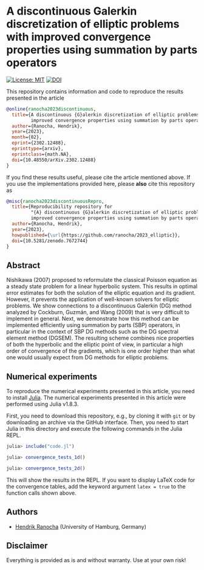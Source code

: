 # A discontinuous Galerkin discretization of elliptic problems with improved convergence properties using summation by parts operators

[![License: MIT](https://img.shields.io/badge/License-MIT-success.svg)](https://opensource.org/licenses/MIT)
[![DOI](https://zenodo.org/badge/DOI/10.5281/zenodo.7672744.svg)](https://doi.org/10.5281/zenodo.7672744)

This repository contains information and code to reproduce the results presented in the
article
```bibtex
@online{ranocha2023discontinuous,
  title={A discontinuous {G}alerkin discretization of elliptic problems with
         improved convergence properties using summation by parts operators},
  author={Ranocha, Hendrik},
  year={2023},
  month={02},
  eprint={2302.12488},
  eprinttype={arxiv},
  eprintclass={math.NA},
  doi={10.48550/arXiv.2302.12488}
}
```

If you find these results useful, please cite the article mentioned above. If you
use the implementations provided here, please **also** cite this repository as
```bibtex
@misc{ranocha2023discontinuousRepro,
  title={Reproducibility repository for
         "{A} discontinuous {G}alerkin discretization of elliptic problems with
         improved convergence properties using summation by parts operators"},
  author={Ranocha, Hendrik},
  year={2023},
  howpublished={\url{https://github.com/ranocha/2023_elliptic}},
  doi={10.5281/zenodo.7672744}
}
```

## Abstract

Nishikawa (2007) proposed to reformulate the classical Poisson equation as a
steady state problem for a linear hyperbolic system. This results in optimal
error estimates for both the solution of the elliptic equation and its gradient.
However, it prevents the application of well-known solvers for elliptic
problems. We show connections to a discontinuous Galerkin (DG) method analyzed
by Cockburn, Guzmán, and Wang (2009) that is very difficult to implement in
general. Next, we demonstrate how this method can be implemented efficiently
using summation by parts (SBP) operators, in particular in the context of
SBP DG methods such as the DG spectral element method (DGSEM). The resulting scheme
combines nice properties of both the hyperbolic and the elliptic point of view,
in particular a high order of convergence of the gradients, which is one order
higher than what one would usually expect from DG methods for elliptic problems.


## Numerical experiments

To reproduce the numerical experiments presented in this article, you need
to install [Julia](https://julialang.org/). The numerical experiments presented
in this article were performed using Julia v1.8.3.

First, you need to download this repository, e.g., by cloning it with `git`
or by downloading an archive via the GitHub interface. Then, you need to start
Julia in this directory and execute the following commands in the Julia REPL.

```julia
julia> include("code.jl")

julia> convergence_tests_1d()

julia> convergence_tests_2d()
```

This will show the results in the REPL. If you want to display LaTeX code for
the convergence tables, add the keyword argument `latex = true` to the function
calls shown above.


## Authors

- [Hendrik Ranocha](https://ranocha.de) (University of Hamburg, Germany)


## Disclaimer

Everything is provided as is and without warranty. Use at your own risk!
